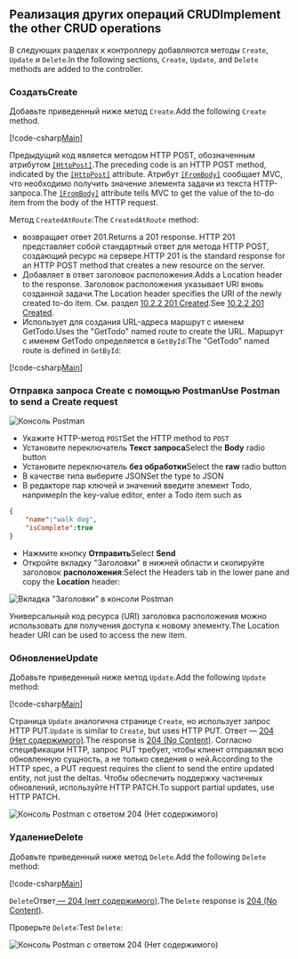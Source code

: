 ## <a name="implement-the-other-crud-operations"></a><span data-ttu-id="e658c-101">Реализация других операций CRUD</span><span class="sxs-lookup"><span data-stu-id="e658c-101">Implement the other CRUD operations</span></span>

<span data-ttu-id="e658c-102">В следующих разделах к контроллеру добавляются методы `Create`, `Update` и `Delete`.</span><span class="sxs-lookup"><span data-stu-id="e658c-102">In the following sections, `Create`, `Update`, and `Delete` methods are added to the controller.</span></span>

### <a name="create"></a><span data-ttu-id="e658c-103">Создать</span><span class="sxs-lookup"><span data-stu-id="e658c-103">Create</span></span>

<span data-ttu-id="e658c-104">Добавьте приведенный ниже метод `Create`.</span><span class="sxs-lookup"><span data-stu-id="e658c-104">Add the following `Create` method.</span></span>

[!code-csharp[Main](../../tutorials/first-web-api/sample/TodoApi/Controllers/TodoController.cs?name=snippet_Create)]

<span data-ttu-id="e658c-105">Предыдущий код является методом HTTP POST, обозначенным атрибутом [`[HttpPost]`](/aspnet/core/api/microsoft.aspnetcore.mvc.httppostattribute).</span><span class="sxs-lookup"><span data-stu-id="e658c-105">The preceding code is an HTTP POST method, indicated by the [`[HttpPost]`](/aspnet/core/api/microsoft.aspnetcore.mvc.httppostattribute) attribute.</span></span> <span data-ttu-id="e658c-106">Атрибут [`[FromBody]`](/aspnet/core/api/microsoft.aspnetcore.mvc.frombodyattribute) сообщает MVC, что необходимо получить значение элемента задачи из текста HTTP-запроса.</span><span class="sxs-lookup"><span data-stu-id="e658c-106">The [`[FromBody]`](/aspnet/core/api/microsoft.aspnetcore.mvc.frombodyattribute) attribute tells MVC to get the value of the to-do item from the body of the HTTP request.</span></span>

<span data-ttu-id="e658c-107">Метод `CreatedAtRoute`:</span><span class="sxs-lookup"><span data-stu-id="e658c-107">The `CreatedAtRoute` method:</span></span>

* <span data-ttu-id="e658c-108">возвращает ответ 201.</span><span class="sxs-lookup"><span data-stu-id="e658c-108">Returns a 201 response.</span></span> <span data-ttu-id="e658c-109">HTTP 201 представляет собой стандартный ответ для метода HTTP POST, создающий ресурс на сервере.</span><span class="sxs-lookup"><span data-stu-id="e658c-109">HTTP 201 is the standard response for an HTTP POST method that creates a new resource on the server.</span></span>
* <span data-ttu-id="e658c-110">Добавляет в ответ заголовок расположения.</span><span class="sxs-lookup"><span data-stu-id="e658c-110">Adds a Location header to the response.</span></span> <span data-ttu-id="e658c-111">Заголовок расположения указывает URI вновь созданной задачи.</span><span class="sxs-lookup"><span data-stu-id="e658c-111">The Location header specifies the URI of the newly created to-do item.</span></span> <span data-ttu-id="e658c-112">См. раздел [10.2.2 201 Created](http://www.w3.org/Protocols/rfc2616/rfc2616-sec10.html).</span><span class="sxs-lookup"><span data-stu-id="e658c-112">See [10.2.2 201 Created](http://www.w3.org/Protocols/rfc2616/rfc2616-sec10.html).</span></span>
* <span data-ttu-id="e658c-113">Использует для создания URL-адреса маршрут с именем GetTodo.</span><span class="sxs-lookup"><span data-stu-id="e658c-113">Uses the "GetTodo" named route to create the URL.</span></span> <span data-ttu-id="e658c-114">Маршрут с именем GetTodo определяется в `GetById`:</span><span class="sxs-lookup"><span data-stu-id="e658c-114">The "GetTodo" named route is defined in `GetById`:</span></span>

[!code-csharp[Main](../../tutorials/first-web-api/sample/TodoApi/Controllers/TodoController.cs?name=snippet_GetByID&highlight=1-2)]

### <a name="use-postman-to-send-a-create-request"></a><span data-ttu-id="e658c-115">Отправка запроса Create с помощью Postman</span><span class="sxs-lookup"><span data-stu-id="e658c-115">Use Postman to send a Create request</span></span>

![Консоль Postman](../../tutorials/first-web-api/_static/pmc.png)

* <span data-ttu-id="e658c-117">Укажите HTTP-метод `POST`</span><span class="sxs-lookup"><span data-stu-id="e658c-117">Set the HTTP method to `POST`</span></span>
* <span data-ttu-id="e658c-118">Установите переключатель **Текст запроса**</span><span class="sxs-lookup"><span data-stu-id="e658c-118">Select the **Body** radio button</span></span>
* <span data-ttu-id="e658c-119">Установите переключатель **без обработки**</span><span class="sxs-lookup"><span data-stu-id="e658c-119">Select the **raw** radio button</span></span>
* <span data-ttu-id="e658c-120">В качестве типа выберите JSON</span><span class="sxs-lookup"><span data-stu-id="e658c-120">Set the type to JSON</span></span>
* <span data-ttu-id="e658c-121">В редакторе пар ключей и значений введите элемент Todo, например</span><span class="sxs-lookup"><span data-stu-id="e658c-121">In the key-value editor, enter a Todo item such as</span></span>

```json
{
    "name":"walk dog",
    "isComplete":true
}
```

* <span data-ttu-id="e658c-122">Нажмите кнопку **Отправить**</span><span class="sxs-lookup"><span data-stu-id="e658c-122">Select **Send**</span></span>
* <span data-ttu-id="e658c-123">Откройте вкладку "Заголовки" в нижней области и скопируйте заголовок **расположения**:</span><span class="sxs-lookup"><span data-stu-id="e658c-123">Select the Headers tab in the lower pane and copy the **Location** header:</span></span>

![Вкладка "Заголовки" в консоли Postman](../../tutorials/first-web-api/_static/pmget.png)

<span data-ttu-id="e658c-125">Универсальный код ресурса (URI) заголовка расположения можно использовать для получения доступа к новому элементу.</span><span class="sxs-lookup"><span data-stu-id="e658c-125">The Location header URI can be used to access the new item.</span></span>

### <a name="update"></a><span data-ttu-id="e658c-126">Обновление</span><span class="sxs-lookup"><span data-stu-id="e658c-126">Update</span></span>

<span data-ttu-id="e658c-127">Добавьте приведенный ниже метод `Update`.</span><span class="sxs-lookup"><span data-stu-id="e658c-127">Add the following `Update` method:</span></span>

[!code-csharp[Main](../../tutorials/first-web-api/sample/TodoApi/Controllers/TodoController.cs?name=snippet_Update)]

<span data-ttu-id="e658c-128">Страница `Update` аналогична странице `Create`, но использует запрос HTTP PUT.</span><span class="sxs-lookup"><span data-stu-id="e658c-128">`Update` is similar to `Create`, but uses HTTP PUT.</span></span> <span data-ttu-id="e658c-129">Ответ — [204 (Нет содержимого)](http://www.w3.org/Protocols/rfc2616/rfc2616-sec9.html).</span><span class="sxs-lookup"><span data-stu-id="e658c-129">The response is [204 (No Content)](http://www.w3.org/Protocols/rfc2616/rfc2616-sec9.html).</span></span> <span data-ttu-id="e658c-130">Согласно спецификации HTTP, запрос PUT требует, чтобы клиент отправлял всю обновленную сущность, а не только сведения о ней.</span><span class="sxs-lookup"><span data-stu-id="e658c-130">According to the HTTP spec, a PUT request requires the client to send the entire updated entity, not just the deltas.</span></span> <span data-ttu-id="e658c-131">Чтобы обеспечить поддержку частичных обновлений, используйте HTTP PATCH.</span><span class="sxs-lookup"><span data-stu-id="e658c-131">To support partial updates, use HTTP PATCH.</span></span>

![Консоль Postman с ответом 204 (Нет содержимого)](../../tutorials/first-web-api/_static/pmcput.png)

### <a name="delete"></a><span data-ttu-id="e658c-133">Удаление</span><span class="sxs-lookup"><span data-stu-id="e658c-133">Delete</span></span>

<span data-ttu-id="e658c-134">Добавьте приведенный ниже метод `Delete`.</span><span class="sxs-lookup"><span data-stu-id="e658c-134">Add the following `Delete` method:</span></span>

[!code-csharp[Main](../../tutorials/first-web-api/sample/TodoApi/Controllers/TodoController.cs?name=snippet_Delete)]

<span data-ttu-id="e658c-135">`Delete`Ответ[ — 204 (нет содержимого)](http://www.w3.org/Protocols/rfc2616/rfc2616-sec9.html).</span><span class="sxs-lookup"><span data-stu-id="e658c-135">The `Delete` response is [204 (No Content)](http://www.w3.org/Protocols/rfc2616/rfc2616-sec9.html).</span></span>

<span data-ttu-id="e658c-136">Проверьте `Delete`:</span><span class="sxs-lookup"><span data-stu-id="e658c-136">Test `Delete`:</span></span> 

![Консоль Postman с ответом 204 (Нет содержимого)](../../tutorials/first-web-api/_static/pmd.png)

